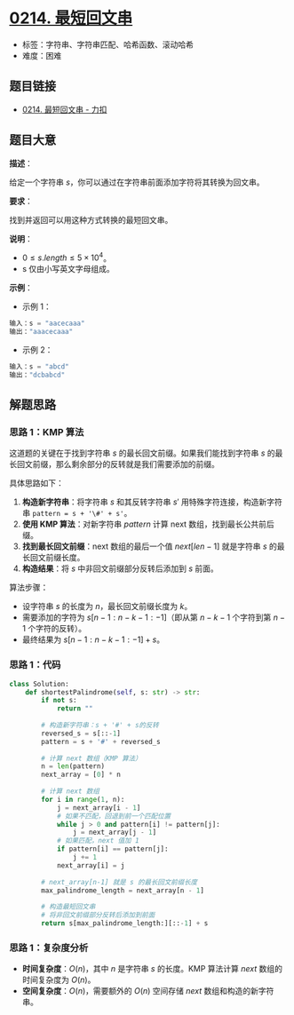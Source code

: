 # [0214. 最短回文串](https://leetcode.cn/problems/shortest-palindrome/)

- 标签：字符串、字符串匹配、哈希函数、滚动哈希
- 难度：困难

## 题目链接

- [0214. 最短回文串 - 力扣](https://leetcode.cn/problems/shortest-palindrome/)

## 题目大意

**描述**：

给定一个字符串 $s$，你可以通过在字符串前面添加字符将其转换为回文串。

**要求**：

找到并返回可以用这种方式转换的最短回文串。

**说明**：

- $0 \le s.length \le 5 \times 10^{4}$。
- s 仅由小写英文字母组成。

**示例**：

- 示例 1：

```python
输入：s = "aacecaaa"
输出："aaacecaaa"
```

- 示例 2：

```python
输入：s = "abcd"
输出："dcbabcd"
```

## 解题思路

### 思路 1：KMP 算法

这道题的关键在于找到字符串 $s$ 的最长回文前缀。如果我们能找到字符串 $s$ 的最长回文前缀，那么剩余部分的反转就是我们需要添加的前缀。

具体思路如下：

1. **构造新字符串**：将字符串 $s$ 和其反转字符串 $s'$ 用特殊字符连接，构造新字符串 `pattern = s + '\#' + s'`。
2. **使用 KMP 算法**：对新字符串 $pattern$ 计算 next 数组，找到最长公共前后缀。
3. **找到最长回文前缀**：next 数组的最后一个值 $next[len-1]$ 就是字符串 $s$ 的最长回文前缀长度。
4. **构造结果**：将 $s$ 中非回文前缀部分反转后添加到 $s$ 前面。

算法步骤：
- 设字符串 $s$ 的长度为 $n$，最长回文前缀长度为 $k$。
- 需要添加的字符为 $s[n-1:n-k-1:-1]$（即从第 $n-k-1$ 个字符到第 $n-1$ 个字符的反转）。
- 最终结果为 $s[n-1:n-k-1:-1] + s$。

### 思路 1：代码

```python
class Solution:
    def shortestPalindrome(self, s: str) -> str:
        if not s:
            return ""
        
        # 构造新字符串：s + '#' + s的反转
        reversed_s = s[::-1]
        pattern = s + '#' + reversed_s
        
        # 计算 next 数组（KMP 算法）
        n = len(pattern)
        next_array = [0] * n
        
        # 计算 next 数组
        for i in range(1, n):
            j = next_array[i - 1]
            # 如果不匹配，回退到前一个匹配位置
            while j > 0 and pattern[i] != pattern[j]:
                j = next_array[j - 1]
            # 如果匹配，next 值加 1
            if pattern[i] == pattern[j]:
                j += 1
            next_array[i] = j
        
        # next_array[n-1] 就是 s 的最长回文前缀长度
        max_palindrome_length = next_array[n - 1]
        
        # 构造最短回文串
        # 将非回文前缀部分反转后添加到前面
        return s[max_palindrome_length:][::-1] + s
```

### 思路 1：复杂度分析

- **时间复杂度**：$O(n)$，其中 $n$ 是字符串 $s$ 的长度。KMP 算法计算 $next$ 数组的时间复杂度为 $O(n)$。
- **空间复杂度**：$O(n)$，需要额外的 $O(n)$ 空间存储 $next$ 数组和构造的新字符串。
